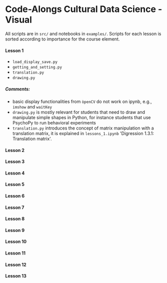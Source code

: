 # Code-Alongs Cultural Data Science - Visual #
All scripts are in `src/` and notebooks in `examples/`. Scripts for each lesson is sorted according to importance for the course element.

#### Lesson 1 ####
- `load_display_save.py`
- `getting_and_setting.py`
- `translation.py`
- `drawing.py`

##### Comments:
- basic display functionalities from `òpenCV` do not work on ipynb, e.g., `imshow` and `waitKey`
- `drawing.py` is mostly relevant for students that need to draw and manipulate simple shapes in Python, for instance students that use PsychoPy to run behavioral experiments
- `translation.py` introduces the concept of matrix manipulation with a translation matrix, it is explained in `lessons_1.ipynb` 'Digression 1.3.1: Translation matrix'.

#### Lesson 2 ####

#### Lesson 3 ####
#### Lesson 4 ####
#### Lesson 5 ####
#### Lesson 6 ####
#### Lesson 7 ####
#### Lesson 8 ####
#### Lesson 9 ####
#### Lesson 10 ####
#### Lesson 11 ####
#### Lesson 12 ####
#### Lesson 13 ####
